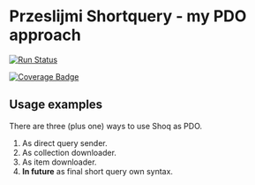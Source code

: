 # Przeslijmi Shortquery - my PDO approach

[![Run Status](https://api.shippable.com/projects/5e4da235f1aab60006271a7b/badge?branch=master)]()

[![Coverage Badge](https://api.shippable.com/projects/5e4da235f1aab60006271a7b/coverageBadge?branch=master)]()

## Usage examples

There are three (plus one) ways to use Shoq as PDO.
  1. As direct query sender.
  1. As collection downloader.
  1. As item downloader.
  1. **In future** as final short query own syntax.
